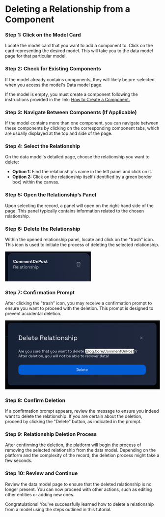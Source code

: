 # Deleting a Relationship from a Component

### **Step 1: Click on the Model Card**

Locate the model card that you want to add a component to. Click on the card representing the desired model. This will take you to the data model page for that particular model.

### **Step 2: Check for Existing Components**

If the model already contains components, they will likely be pre-selected when you access the model's Data model page.

If the model is empty, you must create a component following the instructions provided in the link: [How to Create a Component.](../components/create-component.md)

### **Step 3: Navigate Between Components (If Applicable)**

If the model contains more than one component, you can navigate between these components by clicking on the corresponding component tabs, which are usually displayed at the top and side of the page.

### **Step 4: Select the Relationship**

On the data model's detailed page, choose the relationship you want to delete:

- **Option 1:** Find the relationship's name in the left panel and click on it.
- **Option 2:** Click on the relationship itself (identified by a green border box) within the canvas.

### **Step 5: Open the Relationship’s Panel**

Upon selecting the record, a panel will open on the right-hand side of the page. This panel typically contains information related to the chosen relationship.

### **Step 6: Delete the Relationship**

Within the opened relationship panel, locate and click on the "trash" icon. This icon is used to initiate the process of deleting the selected relationship.

![](img/delete-relationship-1.png)

### **Step 7: Confirmation Prompt**

After clicking the "trash" icon, you may receive a confirmation prompt to ensure you want to proceed with the deletion. This prompt is designed to prevent accidental deletion.

![](img/delete-relationship-2.png)

### **Step 8: Confirm Deletion**

If a confirmation prompt appears, review the message to ensure you indeed want to delete the relationship. If you are certain about the deletion, proceed by clicking the "Delete" button, as indicated in the prompt.

### **Step 9: Relationship Deletion Process**

After confirming the deletion, the platform will begin the process of removing the selected relationship from the data model. Depending on the platform and the complexity of the record, the deletion process might take a few seconds.

### **Step 10: Review and Continue**

Review the data model page to ensure that the deleted relationship is no longer present. You can now proceed with other actions, such as editing other entities or adding new ones.

Congratulations! You've successfully learned how to delete a relationship from a model using the steps outlined in this tutorial.